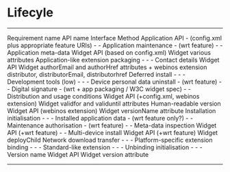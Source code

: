 Lifecyle
========

  -------------------------------------- ---------------------------------------------- ----------- ----------------------------------------------------------------------------------------------------------
  Requirement name                       API name                                       Interface   Method
  Application API                        - (config.xml plus appropriate feature URIs)   -           -
  Application maintenance                - (wrt feature)                                -           -
  Application meta-data                  Widget API (based on config.xml)               Widget      various attributes
  Application-like extension packaging   -                                              -           -
  Contact details                        Widget API                                     Widget      authorEmail and authorHref attributes + webinos extension distributor, distributorEmail, distributorhref
  Deferred install                       -                                              -           -
  Development tools (low)                -                                              -           -
  Device personal data uninstall         - (wrt feature)                                -           -
  Digital signature                      - (wrt + app packaging / W3C widget spec)      -           -
  Distribution and usage conditions      Widget API (+config.xml, webinos extension)    Widget      validfor and validuntil attributes
  Human-readable version                 Widget API (webinos extension)                 Widget      versionName attribute
  Installation initialisation            -                                              -           -
  Installed application data             - (wrt feature only?)                          -           -
  Maintenance authorisation              - (wrt feature)                                -           -
  Meta-data inspection                   Widget API (+wrt feature)                      -           -
  Multi-device install                   Widget API (+wrt feature)                      Widget      deployChild
  Network download transfer              -                                              -           -
  Platform-specific extension binding    -                                              -           -
  Standard-like extension                -                                              -           -
  Unbinding initialisation               -                                              -           -
  Version name                           Widget API                                     Widget      version attribute
  -------------------------------------- ---------------------------------------------- ----------- ----------------------------------------------------------------------------------------------------------


